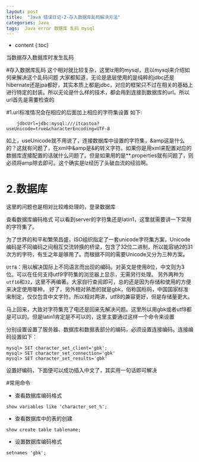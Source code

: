 ```yaml
---
layout: post
title:  "Java 错误日记-2-存入数据库乱码解决方法"
categories: Java
tags:  Java error 数据库 乱码 mysql
---
```


* content
{:toc}


当数据存入数据库时发生乱码



#存入数据库乱码
这个相对就比较复杂，这里lz用的mysql，且以mysql来介绍如何来解决这个乱码问题
大家都知道，无论是底层使用的是纯粹的jdbc还是hibernate还是jpa都好，其实本质上都是jdbc，对应的框架只不过在相关的基础上进行特定的封装。所以无论是什么样的技术，都会用到连接到数据库的url。所以url首先是需要检查的
 
#1.url标准情况会在相应的后面加上相应的字符集设置
如下:
 
```
	jdbcUrl=jdbc:mysql:///itcastoa?useUnicode=true&characterEncoding=UTF-8
```
如上，useUnicode就不用说了，连接数据库中设置的字符集，&amp这是什么的？这就有问题了，在xml中&amp是&的转义字符。如果你是用xml来配置对应的数据库连接配置的话就什么问题了。但是如果用的是**.properties就有问题了，则必须将amp除去即可。这个确实是lz经历了头破血流的经验啊。
 

# 2.数据库
 
这里的问题也是相对比较难处理的，登录数据库
 
查看数据库编码格式
可以看到server的字符集还是latin1，这里就需要讲一下常用的字符集了。

为了世界的和平和繁荣昌盛，ISO组织指定了一套unicode字符集方案，Unicode编码是不同编码之间相互交流转换的桥梁，包含了32位二进制，所以能容纳2的31次方的字符，有生之年是够用了。而根据不同的需要Unicode又分为三种方案。

`Utf8`：用以解决国际上不同语言而出现的编码。对英文是使用8位，中文则为3位。可以在任何支持utf9字符集的浏览器上显示，无需另行处理。
另外两种为`utf16`和`32`，这里不再编著。大家自行查阅即可，总的还是因为存储和使用的方便来决定使用哪种。
好了，另外相对熟悉的就是gbk，俗称国标码，中国国家标准来制定，仅仅包含中文字符。所以相对两讲，utf8的兼容更好，但是存储量更大。
 
马上回来，大致对字符集充了电还是回来先解决问题。这里所以用gbk或者utf8都是可以的。但是latin1肯定是不可以的，这里主要通过这样一个命令来设置
 
分别设置设置了服务器、数据库和数据表部分的编码，必须设置连接编码。连接编码设置如下：
```
mysql> SET character_set_client='gbk';
mysql> SET character_set_connection='gbk'
mysql> SET character_set_results='gbk'
```
设置好编码，下面便可以成功插入中文了，其实用一句话即可解决
 
 
#常用命令
 
* 查看数据库编码格式

```
show variables like 'character_set_%';
```

* 查看数据库中的表的创建

```
show create table tablename;
```

* 设置数据库编码格式

```
setnames 'gbk';
```
